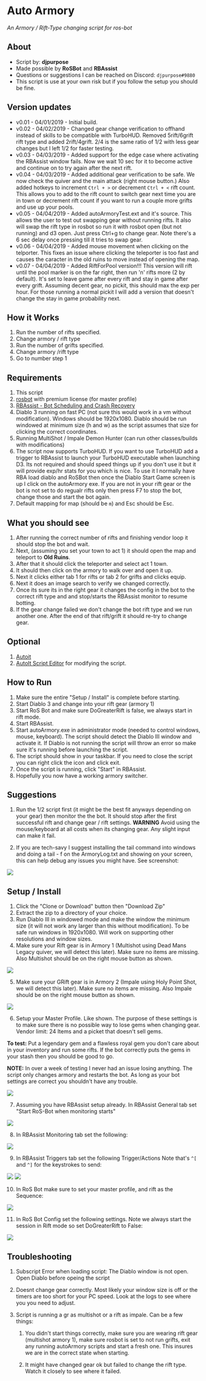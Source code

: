 # Auto Armory 
*An Armory / Rift-Type changing script for ros-bot*

## About
* Script by: **djpurpose**
* Made possible by **RoSBot** and **RBAssist**
* Questions or suggestions I can be reached on Discord: `djpurpose#9880`
* This script is use at your own risk but if you follow the setup you should be fine.

## Version updates
* v0.01 - 04/01/2019 - Initial build.
* v0.02 - 04/02/2019 - Changed gear change verification to offhand instead of skills to be compatible with TurboHUD. Removed 5rift/6grift rift type and added 2rift/4grift. 2/4 is the same ratio of 1/2 with less gear changes but I left 1/2 for faster testing.
* v0.03 - 04/03/2019 - Added support for the edge case where activating the RBAssist window fails. Now we wait 10 sec for it to become active and continue on to try again after the next rift.
* v0.04 - 04/03/2019 - Added additional gear verification to be safe. We now check the quiver and the main attack (right mouse button.) Also added hotkeys to increment `Ctrl + >` or decrement `Ctrl + <` rift count. This allows you to add to the rift count to switch gear next time you are in town or decrement rift count if you want to run a couple more grifts and use up your pools.
* v0.05 - 04/04/2019 - Added autoArmoryTest.ext and it's source. This allows the user to test out swapping gear without running rifts. It also will swap the rift type in rosbot so run it with rosbot open (but not running) and d3 open. Just press Ctrl+g to change gear. Note there's a 6 sec delay once pressing till it tries to swap gear. 
* v0.06 - 04/04/2019 - Added mouse movement when clicking on the telporter. This fixes an issue where clicking the teleporter is too fast and causes the caracter in the old ruins to move instead of opening the map.
* v0.07 - 04/04/2019 - Added RiftForPool version!!! This version will rift until the pool marker is on the far right, then run 'n' rifts more (2 by default). It's set to leave game after every rift and stay in game after every grift. Assuming decent gear, no pickit, this should max the exp per hour. For those running a normal pickit I will add a version that doesn't change the stay in game probability next.

## How it Works
1. Run the number of rifts specified.
2. Change armory / rift type
3. Run the number of grifts specified.
4. Change armory /rift type
5. Go to number step 1

## Requirements
1. This script
2. [rosbot](www.ros-bot.com) with premium license (for master profile)
3. [RBAssist - Bot Scheduling and Crash Recovery](https://www.ros-bot.com/forums/general-discussion/rbassist-bot-scheduling-and-crash-recovery-1376373)
4. Diablo 3 running on fast PC (not sure this would work in a vm without modification). Windows should be 1920x1080. Diablo should be run windowed at minimum size (h and w) as the script assumes that size for clicking the correct coordinates.
5. Running MultiShot / Impale Demon Hunter (can run other classes/builds with modifications)
6. The script now supports TurboHUD. If you want to use TurboHUD add a trigger to RBAssist to launch your TurboHUD executable when launching D3. Its not required and should speed things up if you don't use it but it will provide exp/hr stats for you which is nice. To use it I normally have RBA load diablo and RoSBot then once the Diablo Start Game screen is up I click on the autoArmory exe. If you are not in your rift gear or the bot is not set to do regualr rifts only then press F7 to stop the bot, change those and start the bot again.
7. Default mapping for map (should be `m`) and Esc should be Esc.

## What you should see
1. After running the correct number of rifts and finishing vendor loop it should stop the bot and wait.
2. Next, (assuming you set your town to act 1) it should open the map and teleport to **Old Ruins**.
3. After that it should click the teleporter and select act 1 town.
4. It should then click on the armory to walk over and open it up.
5. Next it clicks either tab 1 for rifts or tab 2 for grifts and clicks equip.
6. Next it does an image search to verify we changed correctly.
7. Once its sure its in the right gear it changes the config in the bot to the correct rift type and and stop/starts the RBAssist monitor to resume botting.
8. If the gear change failed we don't change the bot rift type and we run another one. After the end of that rift/grift it should re-try to change gear.


## Optional
1. [Autoit](https://www.autoitscript.com/cgi-bin/getfile.pl?autoit3/autoit-v3-setup.exe) 
2. [AutoIt Script Editor](https://www.autoitscript.com/site/autoit-script-editor/downloads/) for modifying the script. 

## How to Run
1. Make sure the entire "Setup / Install" is complete before starting.
2. Start Diablo 3 and change into your rift gear (armory 1)
3. Start RoS Bot and make sure DoGreaterRift is false, we always start in rift mode.
4. Start RBAssist.
5. Start autoArmory.exe in administrator mode (needed to control windows, mouse, keyboard). The script should detect the Diablo III window and activate it. If Diablo is not running the script will throw an error so make sure it's running before launching the script. 
6. The script should show in your taskbar. If you need to close the script you can right click the icon and click exit.
7. Once the script is running, click "Start" in RBAssist.
8. Hopefully you now have a working armory switcher. 


## Suggestions
1. Run the 1/2 script first (it might be the best fit anyways depending on your gear) then monitor the the bot. It should stop after the first successful rift and change gear / rift settings. **WARNING** Avoid using the mouse/keyboard at all costs when its changing gear. Any slight input can make it fail. 

2. If you are tech-savy I suggest installing the tail command into windows and doing a tail - f on the ArmoryLog.txt and showing on your screen, this can help debug any issues you might have. See screenshot:

 ![](readmeImages/tail.PNG)



## Setup / Install
1. Click the "Clone or Download" button then "Download Zip"
2. Extract the zip to a directory of your choice. 
3. Run Diablo III in windowed mode and make the window the minimum size (it will not work any larger than this without modification). To be safe run windows in 1920x1080. Will work on supporting other resolutions and window sizes.
4. Make sure your Rift gear is in Armory 1 (Multishot using Dead Mans Legacy quiver, we will detect this later). Make sure no items are missing. Also Multishot should be on the right mouse button as shown.

 ![](readmeImages/Armory1.PNG)

5. Make sure your GRift gear is in Armory 2 (Impale using Holy Point Shot, we will detect this later). Make sure no items are missing. Also Impale should be on the right mouse button as shown.

 ![](readmeImages/Armory2.PNG)

6. Setup your Master Profile. Like shown. The purpose of these settings is to make sure there is no possible way to lose gems when changing gear. Vendor limit: 24 Items and a picket that doesn't sell gems.

  **To test:** Put a legendary gem and a flawless royal gem you don't care about in your inventory and run some rifts. If the bot correctly puts the gems in your stash then you should be good to go. 

  **NOTE:** In over a week of testing I never had an issue losing anything. The script only changes armory and restarts the bot. As long as your bot settings are correct you shouldn't have any trouble.

 ![](readmeImages/MasterProfile.PNG)

7. Assuming you have RBAssist setup already. In RBAssist General tab set "Start RoS-Bot when monitoring starts"

 ![](readmeImages/RBAMain.PNG)

8. In RBAssist Monitoring tab set the following:

 ![](readmeImages/RBAMonitoring.PNG)

9. In RBAssist Triggers tab set the following Trigger/Actions Note that's `^[` and `^]` for the keystrokes to send:

 ![](readmeImages/RBATriggers.PNG)
 ![](readmeImages/RBATriggers2.PNG)

10. In RoS Bot make sure to set your master profile, and rift as the Sequence:

 ![](readmeImages/RosBot.PNG)

11. In RoS Bot Config set the following settings. Note we always start the session in Rift mode so set DoGreaterRift to False:

 ![](readmeImages/RosBotConfig.PNG)

## Troubleshooting
1. Subscript Error when loading script: The Diablo window is not open. Open Diablo before opeing the script

2. Doesnt change gear correctly. Most likely your window size is off or the timers are too short for your PC speed. Look at the logs to see where you you need to adjust.

3. Script is running a gr as multishot or a rift as impale. Can be a few things:
   1. You didn't start things correctly, make sure you are wearing rift gear (multishot armory 1), make sure rosbot is set to not run grifts, exit any running autoArmory scripts and start a fresh one. This insures we are in the correct state when starting.

   2.  It might have changed gear ok but failed to change the rift type. Watch it closely to see where it failed.

